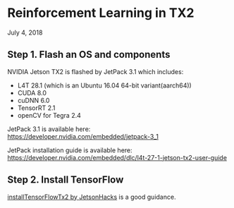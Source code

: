Reinforcement Learning in TX2
=============================
July 4, 2018

Step 1. Flash an OS and components
-----------------------------
NVIDIA Jetson TX2 is flashed by JetPack 3.1 which includes:
* L4T 28.1 (which is an Ubuntu 16.04 64-bit variant(aarch64))
* CUDA 8.0
* cuDNN 6.0
* TensorRT 2.1
* openCV for Tegra 2.4

JetPack 3.1 is available here: 
  https://developer.nvidia.com/embedded/jetpack-3_1
  
JetPack installation guide is available here: 
  https://developer.nvidia.com/embedded/dlc/l4t-27-1-jetson-tx2-user-guide

Step 2. Install TensorFlow
----------------------------
[installTensorFlowTx2 by JetsonHacks](https://github.com/jetsonhacks/installTensorFlowTX2) is a good guidance.
